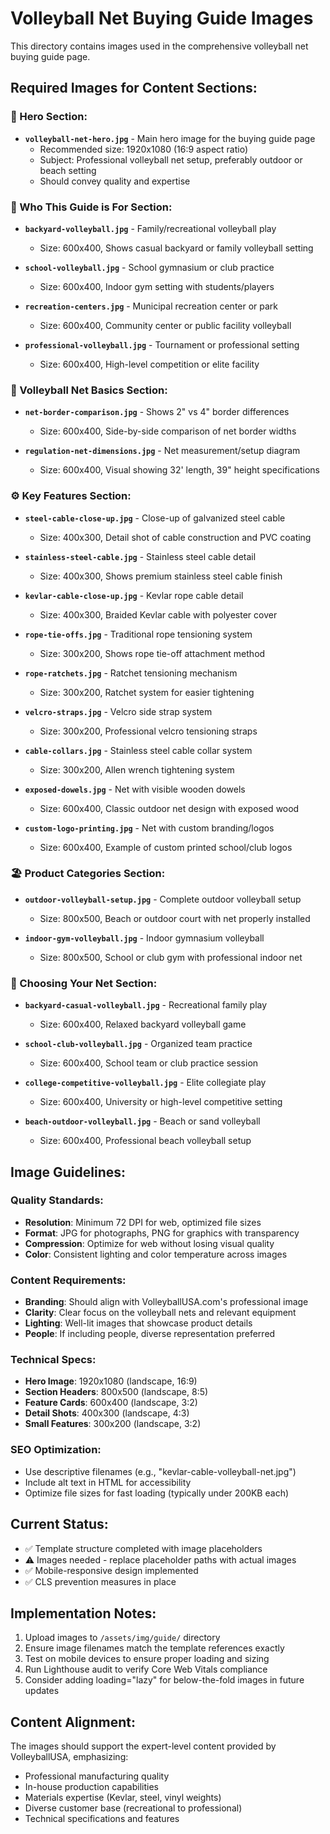 # Volleyball Net Buying Guide Images

This directory contains images used in the comprehensive volleyball net buying guide page.

## Required Images for Content Sections:

### 🏐 Hero Section:
- **`volleyball-net-hero.jpg`** - Main hero image for the buying guide page
  - Recommended size: 1920x1080 (16:9 aspect ratio)
  - Subject: Professional volleyball net setup, preferably outdoor or beach setting
  - Should convey quality and expertise

### 👥 Who This Guide is For Section:
- **`backyard-volleyball.jpg`** - Family/recreational volleyball play
  - Size: 600x400, Shows casual backyard or family volleyball setting
  
- **`school-volleyball.jpg`** - School gymnasium or club practice
  - Size: 600x400, Indoor gym setting with students/players
  
- **`recreation-centers.jpg`** - Municipal recreation center or park
  - Size: 600x400, Community center or public facility volleyball
  
- **`professional-volleyball.jpg`** - Tournament or professional setting
  - Size: 600x400, High-level competition or elite facility

### 🔧 Volleyball Net Basics Section:
- **`net-border-comparison.jpg`** - Shows 2" vs 4" border differences
  - Size: 600x400, Side-by-side comparison of net border widths
  
- **`regulation-net-dimensions.jpg`** - Net measurement/setup diagram
  - Size: 600x400, Visual showing 32' length, 39" height specifications

### ⚙️ Key Features Section:
- **`steel-cable-close-up.jpg`** - Close-up of galvanized steel cable
  - Size: 400x300, Detail shot of cable construction and PVC coating
  
- **`stainless-steel-cable.jpg`** - Stainless steel cable detail
  - Size: 400x300, Shows premium stainless steel cable finish
  
- **`kevlar-cable-close-up.jpg`** - Kevlar rope cable detail
  - Size: 400x300, Braided Kevlar cable with polyester cover
  
- **`rope-tie-offs.jpg`** - Traditional rope tensioning system
  - Size: 300x200, Shows rope tie-off attachment method
  
- **`rope-ratchets.jpg`** - Ratchet tensioning mechanism
  - Size: 300x200, Ratchet system for easier tightening
  
- **`velcro-straps.jpg`** - Velcro side strap system
  - Size: 300x200, Professional velcro tensioning straps
  
- **`cable-collars.jpg`** - Stainless steel cable collar system
  - Size: 300x200, Allen wrench tightening system
  
- **`exposed-dowels.jpg`** - Net with visible wooden dowels
  - Size: 600x400, Classic outdoor net design with exposed wood
  
- **`custom-logo-printing.jpg`** - Net with custom branding/logos
  - Size: 600x400, Example of custom printed school/club logos

### 🏖️ Product Categories Section:
- **`outdoor-volleyball-setup.jpg`** - Complete outdoor volleyball setup
  - Size: 800x500, Beach or outdoor court with net properly installed
  
- **`indoor-gym-volleyball.jpg`** - Indoor gymnasium volleyball
  - Size: 800x500, School or club gym with professional indoor net

### 🎯 Choosing Your Net Section:
- **`backyard-casual-volleyball.jpg`** - Recreational family play
  - Size: 600x400, Relaxed backyard volleyball game
  
- **`school-club-volleyball.jpg`** - Organized team practice
  - Size: 600x400, School team or club practice session
  
- **`college-competitive-volleyball.jpg`** - Elite collegiate play
  - Size: 600x400, University or high-level competitive setting
  
- **`beach-outdoor-volleyball.jpg`** - Beach or sand volleyball
  - Size: 600x400, Professional beach volleyball setup

## Image Guidelines:

### Quality Standards:
- **Resolution**: Minimum 72 DPI for web, optimized file sizes
- **Format**: JPG for photographs, PNG for graphics with transparency
- **Compression**: Optimize for web without losing visual quality
- **Color**: Consistent lighting and color temperature across images

### Content Requirements:
- **Branding**: Should align with VolleyballUSA.com's professional image
- **Clarity**: Clear focus on the volleyball nets and relevant equipment
- **Lighting**: Well-lit images that showcase product details
- **People**: If including people, diverse representation preferred

### Technical Specs:
- **Hero Image**: 1920x1080 (landscape, 16:9)
- **Section Headers**: 800x500 (landscape, 8:5)  
- **Feature Cards**: 600x400 (landscape, 3:2)
- **Detail Shots**: 400x300 (landscape, 4:3)
- **Small Features**: 300x200 (landscape, 3:2)

### SEO Optimization:
- Use descriptive filenames (e.g., "kevlar-cable-volleyball-net.jpg")
- Include alt text in HTML for accessibility
- Optimize file sizes for fast loading (typically under 200KB each)

## Current Status:
- ✅ Template structure completed with image placeholders
- ⚠️ Images needed - replace placeholder paths with actual images
- ✅ Mobile-responsive design implemented
- ✅ CLS prevention measures in place

## Implementation Notes:
1. Upload images to `/assets/img/guide/` directory
2. Ensure image filenames match the template references exactly
3. Test on mobile devices to ensure proper loading and sizing
4. Run Lighthouse audit to verify Core Web Vitals compliance
5. Consider adding loading="lazy" for below-the-fold images in future updates

## Content Alignment:
The images should support the expert-level content provided by VolleyballUSA, emphasizing:
- Professional manufacturing quality
- In-house production capabilities  
- Materials expertise (Kevlar, steel, vinyl weights)
- Diverse customer base (recreational to professional)
- Technical specifications and features
